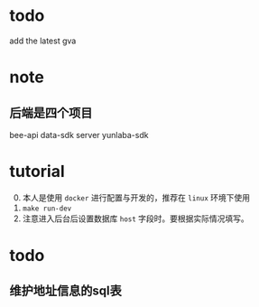 # todo
add the latest gva

# note
## 后端是四个项目
bee-api
data-sdk
server
yunlaba-sdk

# tutorial
0. 本人是使用 `docker` 进行配置与开发的，推荐在 `linux` 环境下使用
1. `make run-dev`
2. 注意进入后台后设置数据库 `host` 字段时。要根据实际情况填写。

# todo
## 维护地址信息的sql表